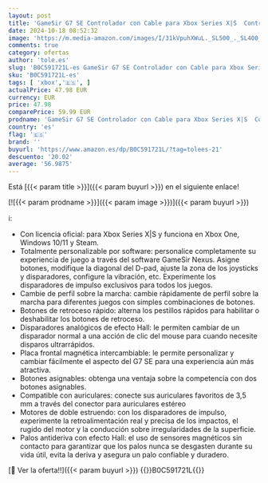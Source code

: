 ```yaml
---
layout: post
title: 'GameSir G7 SE Controlador con Cable para Xbox Series X|S  Controlador Xbox con Joystick con Sensor de Efecto Hall  Funciona con Xbox One y Windows 10/11  con Licencia Oficial para Xbox'
date: 2024-10-18 08:52:32
image: 'https://m.media-amazon.com/images/I/31kVpuhXWuL._SL500_._SL400_.jpg'
comments: true
category: ofertas
author: 'tole.es'
slug: 'B0C591721L-es GameSir G7 SE Controlador con Cable para Xbox Series X|S...'
sku: 'B0C591721L-es'
tags: [ 'xbox','🇪🇸', ]
actualPrice: 47.98 EUR
currency: EUR
price: 47.98
comparePrice: 59.99 EUR
prodname: 'GameSir G7 SE Controlador con Cable para Xbox Series X|S  Controlador Xbox con Joystick con Sensor de Efecto Hall  Funciona con Xbox One y Windows 10/11  con Licencia Oficial para Xbox'
country: 'es'
flag: '🇪🇸'
brand: ''
buyurl: 'https://www.amazon.es/dp/B0C591721L/?tag=tolees-21'
descuento: '20.02'
average: '56.9875'
---
```


Está [{{< param title >}}]({{< param buyurl >}}) en el siguiente enlace!

[![{{< param prodname >}}]({{< param image >}})]({{< param buyurl >}})

ℹ️:

- Con licencia oficial: para Xbox Series X|S y funciona en Xbox One, Windows 10/11 y Steam.
- Totalmente personalizable por software: personalice completamente su experiencia de juego a través del software GameSir Nexus. Asigne botones, modifique la diagonal del D-pad, ajuste la zona de los joysticks y disparadores, configure la vibración, etc. Experimente los disparadores de impulso exclusivos para todos los juegos.
- Cambie de perfil sobre la marcha: cambie rápidamente de perfil sobre la marcha para diferentes juegos con simples combinaciones de botones.
- Botones de retroceso rápido: alterna los pestillos rápidos para habilitar o deshabilitar los botones de retroceso.
- Disparadores analógicos de efecto Hall: le permiten cambiar de un disparador normal a una acción de clic del mouse para cuando necesite disparos ultrarrápidos.
- Placa frontal magnética intercambiable: le permite personalizar y cambiar fácilmente el aspecto del G7 SE para una experiencia aún más atractiva.
- Botones asignables: obtenga una ventaja sobre la competencia con dos botones asignables.
- Compatible con auriculares: conecte sus auriculares favoritos de 3,5 mm a través del conector para auriculares estéreo
- Motores de doble estruendo: con los disparadores de impulso, experimente la retroalimentación real y precisa de los impactos, el rugido del motor y la conducción sobre irregularidades de la superficie.
- Palos antideriva con efecto Hall: el uso de sensores magnéticos sin contacto para garantizar que los palos nunca se desgasten durante su vida útil, evita la deriva y asegura un palo confiable y duradero.

[🛒 Ver la oferta!!]({{< param buyurl >}})
{{<world>}}B0C591721L{{</world>}}
